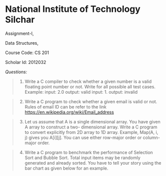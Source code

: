 # National Institute of Technology Silchar

Assignment-I,

Data Structures,

Course Code: CS 201

Scholar Id: 2012032

_Questions:_
>1. Write a C compiler to check whether a given number is a valid floating point number or not. Write
for all possible all test cases. Example:
input: 2.0
output: valid
input: 1.
output: invalid

>2. Write a C program to check whether a given email is valid or not. Rules of email ID can be refer to
the link https://en.wikipedia.org/wiki/Email_address

>3. Let us assume that A is a single dimensional array. You have given A array to construct a two-
dimensional array. Write a C program to convert explicitly from 2D array to 1D array. Example,
Map(A, i, j) gives you A[i][j]. You can use either row-major order or column-major order.

>4. Write a C program to benchmark the performance of Selection Sort and Bubble Sort. Total input
items may be randomly generated and already sorted. You have to tell your story using the bar chart
as given below for an example.
